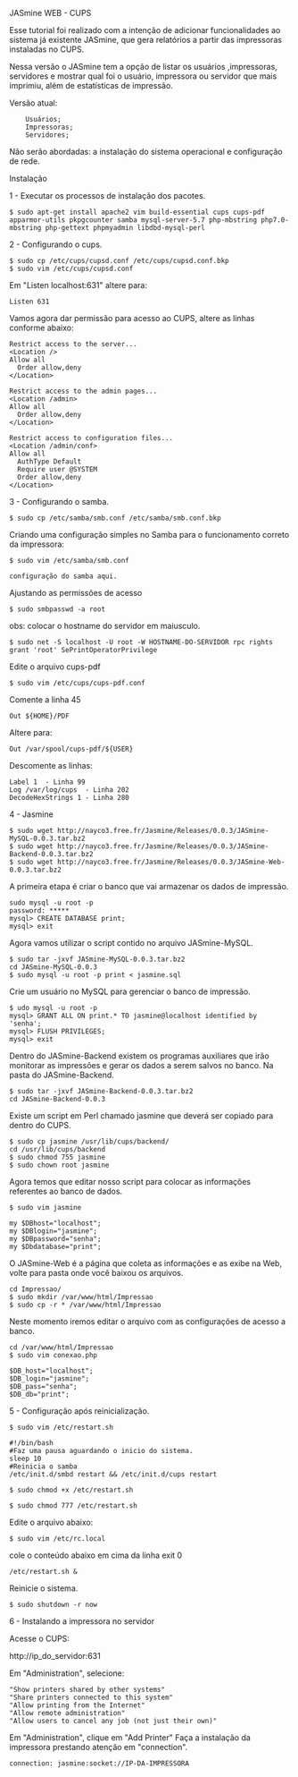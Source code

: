 JASmine WEB - CUPS

Esse tutorial foi realizado com a intenção de adicionar funcionalidades ao sistema já existente JASmine, que gera relatórios a partir das impressoras instaladas no CUPS.

Nessa versão o JASmine tem a opção de listar os usuários ,impressoras, servidores e mostrar qual foi o usuário, impressora ou servidor que mais imprimiu, além de estatísticas de impressão.

Versão atual:

        Usuários;
        Impressoras;
        Servidores;

Não serão abordadas: a instalação do sistema operacional e configuração de rede. 

Instalação

1 - Executar os processos de instalação dos pacotes.

    $ sudo apt-get install apache2 vim build-essential cups cups-pdf apparmor-utils pkpgcounter samba mysql-server-5.7 php-mbstring php7.0-mbstring php-gettext phpmyadmin libdbd-mysql-perl

2 - Configurando o cups.

    $ sudo cp /etc/cups/cupsd.conf /etc/cups/cupsd.conf.bkp
    $ sudo vim /etc/cups/cupsd.conf

Em "Listen localhost:631" altere para:

    Listen 631

Vamos agora dar permissão para acesso ao CUPS,  altere as linhas conforme abaixo:

    Restrict access to the server...
    <Location />
    Allow all
      Order allow,deny
    </Location>

    Restrict access to the admin pages...
    <Location /admin>
    Allow all
      Order allow,deny
    </Location>

    Restrict access to configuration files...
    <Location /admin/conf>
    Allow all
      AuthType Default
      Require user @SYSTEM
      Order allow,deny
    </Location>

3 - Configurando o samba.

    $ sudo cp /etc/samba/smb.conf /etc/samba/smb.conf.bkp

Criando uma configuração simples no Samba para o funcionamento correto da impressora:

    $ sudo vim /etc/samba/smb.conf

    configuração do samba aqui.

Ajustando as permissões de acesso

    $ sudo smbpasswd -a root

obs: colocar o hostname do servidor em maiusculo.

    $ sudo net -S localhost -U root -W HOSTNAME-DO-SERVIDOR rpc rights grant 'root' SePrintOperatorPrivilege

Edite o arquivo cups-pdf

    $ sudo vim /etc/cups/cups-pdf.conf

Comente a linha 45

    Out ${HOME}/PDF

Altere para: 

    Out /var/spool/cups-pdf/${USER}

Descomente as linhas:

    Label 1  - Linha 99 
    Log /var/log/cups  - Linha 202
    DecodeHexStrings 1 - Linha 280 
 
 4 - Jasmine
 
    $ sudo wget http://nayco3.free.fr/Jasmine/Releases/0.0.3/JASmine-MySQL-0.0.3.tar.bz2
    $ sudo wget http://nayco3.free.fr/Jasmine/Releases/0.0.3/JASmine-Backend-0.0.3.tar.bz2
    $ sudo wget http://nayco3.free.fr/Jasmine/Releases/0.0.3/JASmine-Web-0.0.3.tar.bz2 

A primeira etapa é criar o banco que vai armazenar os dados de impressão.

    sudo mysql -u root -p
    password: *****
    mysql> CREATE DATABASE print;
    mysql> exit

Agora vamos utilizar o script contido no arquivo JASmine-MySQL.

    $ sudo tar -jxvf JASmine-MySQL-0.0.3.tar.bz2
    cd JASmine-MySQL-0.0.3
    $ sudo mysql -u root -p print < jasmine.sql

Crie um usuário no MySQL para gerenciar o banco de impressão.

    $ udo mysql -u root -p
    mysql> GRANT ALL ON print.* TO jasmine@localhost identified by 'senha';
    mysql> FLUSH PRIVILEGES;
    mysql> exit
 
 Dentro do JASmine-Backend existem os programas auxiliares que irão monitorar as impressões e gerar os dados a serem salvos no banco. Na pasta do JASmine-Backend.

    $ sudo tar -jxvf JASmine-Backend-0.0.3.tar.bz2
    cd JASmine-Backend-0.0.3

Existe um script em Perl chamado jasmine que deverá ser copiado para dentro do CUPS.

    $ sudo cp jasmine /usr/lib/cups/backend/
    cd /usr/lib/cups/backend
    $ sudo chmod 755 jasmine
    $ sudo chown root jasmine

Agora temos que editar nosso script para colocar as informações referentes ao banco de dados.

    $ sudo vim jasmine

    my $DBhost="localhost";
    my $DBlogin="jasmine";
    my $DBpassword="senha";
    my $Dbdatabase="print";
 
 O JASmine-Web é a página que coleta as informações e as exibe na Web, volte para pasta onde você baixou os arquivos.

    cd Impressao/
    $ sudo mkdir /var/www/html/Impressao
    $ sudo cp -r * /var/www/html/Impressao

Neste momento iremos editar o arquivo com as configurações de acesso a banco.

    cd /var/www/html/Impressao
    $ sudo vim conexao.php

    $DB_host="localhost";
    $DB_login="jasmine";
    $DB_pass="senha";
    $DB_db="print";

5 - Configuração após reinicialização.

    $ sudo vim /etc/restart.sh

    #!/bin/bash
    #Faz uma pausa aguardando o inicio do sistema.
    sleep 10
    #Reinicia o samba
    /etc/init.d/smbd restart && /etc/init.d/cups restart

    $ sudo chmod +x /etc/restart.sh

    $ sudo chmod 777 /etc/restart.sh

Edite o arquivo abaixo:

    $ sudo vim /etc/rc.local

cole o conteúdo abaixo em cima da linha exit 0

    /etc/restart.sh &

Reinicie o sistema.

    $ sudo shutdown -r now

6 - Instalando a impressora no servidor

Acesse o CUPS:

http://ip_do_servidor:631

Em "Administration", selecione:

    "Show printers shared by other systems"
    "Share printers connected to this system"
    "Allow printing from the Internet"
    "Allow remote administration"
    "Allow users to cancel any job (not just their own)" 

Em "Administration", clique em "Add Printer" Faça a instalação da impressora prestando atenção em "connection".

    connection: jasmine:socket://IP-DA-IMPRESSORA


